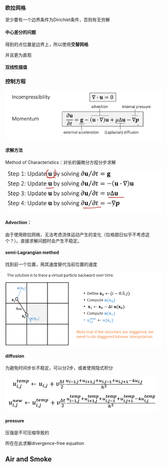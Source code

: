 ### 欧拉网格

至少要有一个边界条件为Dirichlet条件，否则有无穷解

#### 中心差分的问题

得到的点位置是边界上，所以使用**交替网格**

并且更为直观

#### 双线性插值



### 控制方程

![image-20221202095535735](imags/image-20221202095535735.png)

#### 求解方法

Method of Characteristics：对长的偏微分方程分步求解

![image-20221202095759957](imags/image-20221202095759957.png)

#### Advection：

由于使用欧拉网格，无法考虑流体运动产生的变化（拉格朗日似乎不考虑这个？）。直接求解问题时会产生不稳定。

#### semi-Lagrangian method

找到前一个位置，用其速度替代当前位置的速度

![image-20221202101231860](imags/image-20221202101231860.png)

#### diffusion

为避免时间步长不稳定，可以分2步，或者使用隐式积分

![image-20221202102355402](imags/image-20221202102355402.png)

#### pressure

压强是不可压缩导致的

所在在此求解divergence-free equation

## Air and Smoke


